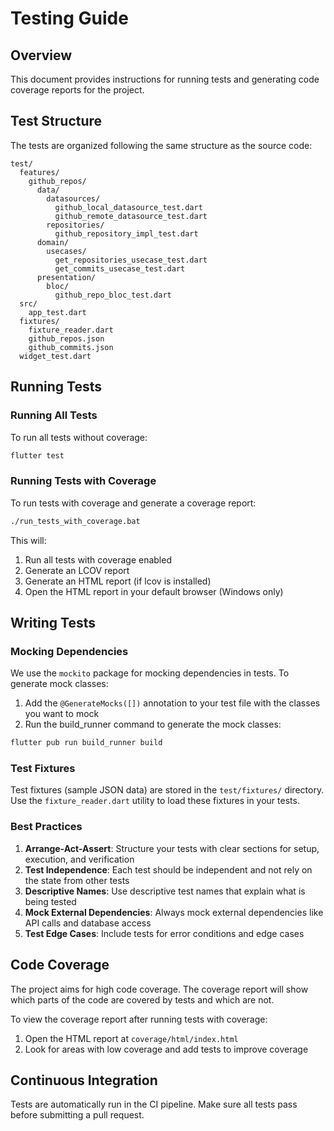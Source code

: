 # Testing Guide

## Overview

This document provides instructions for running tests and generating code coverage reports for the project.

## Test Structure

The tests are organized following the same structure as the source code:

```
test/
  features/
    github_repos/
      data/
        datasources/
          github_local_datasource_test.dart
          github_remote_datasource_test.dart
        repositories/
          github_repository_impl_test.dart
      domain/
        usecases/
          get_repositories_usecase_test.dart
          get_commits_usecase_test.dart
      presentation/
        bloc/
          github_repo_bloc_test.dart
  src/
    app_test.dart
  fixtures/
    fixture_reader.dart
    github_repos.json
    github_commits.json
  widget_test.dart
```

## Running Tests

### Running All Tests

To run all tests without coverage:

```bash
flutter test
```

### Running Tests with Coverage

To run tests with coverage and generate a coverage report:

```bash
./run_tests_with_coverage.bat
```

This will:
1. Run all tests with coverage enabled
2. Generate an LCOV report
3. Generate an HTML report (if lcov is installed)
4. Open the HTML report in your default browser (Windows only)

## Writing Tests

### Mocking Dependencies

We use the `mockito` package for mocking dependencies in tests. To generate mock classes:

1. Add the `@GenerateMocks([])` annotation to your test file with the classes you want to mock
2. Run the build_runner command to generate the mock classes:

```bash
flutter pub run build_runner build
```

### Test Fixtures

Test fixtures (sample JSON data) are stored in the `test/fixtures/` directory. Use the `fixture_reader.dart` utility to load these fixtures in your tests.

### Best Practices

1. **Arrange-Act-Assert**: Structure your tests with clear sections for setup, execution, and verification
2. **Test Independence**: Each test should be independent and not rely on the state from other tests
3. **Descriptive Names**: Use descriptive test names that explain what is being tested
4. **Mock External Dependencies**: Always mock external dependencies like API calls and database access
5. **Test Edge Cases**: Include tests for error conditions and edge cases

## Code Coverage

The project aims for high code coverage. The coverage report will show which parts of the code are covered by tests and which are not.

To view the coverage report after running tests with coverage:

1. Open the HTML report at `coverage/html/index.html`
2. Look for areas with low coverage and add tests to improve coverage

## Continuous Integration

Tests are automatically run in the CI pipeline. Make sure all tests pass before submitting a pull request.